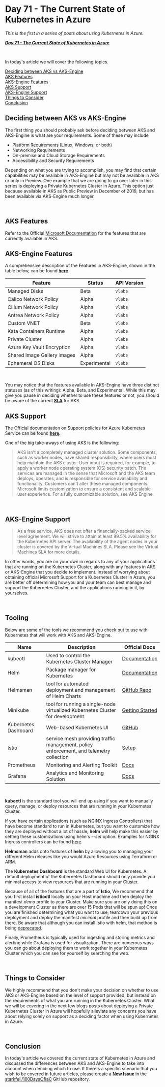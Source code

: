 # Day 71 - The Current State of Kubernetes in Azure

*This is the first in a series of posts about using Kubernetes in Azure.*

***[Day 71 - The Current State of Kubernetes in Azure](./day.71.the.current.state.of.k8s.in.azure.md)***</br>

</br>

In today's article we will cover the following topics.

[Deciding between AKS vs AKS-Engine](#deciding-between-aks-vs-aks-engine)</br>
[AKS Features](#aks-features)</br>
[AKS-Engine Features](#aks-engine-features)</br>
[AKS Support](#aks-support)</br>
[AKS-Engine Support](#aks-engine-support)</br>
[Things to Consider](#things-to-consider)</br>
[Conclusion](#conclusion)</br>

## Deciding between AKS vs AKS-Engine

The first thing you should probably ask before deciding between AKS and AKS-Engine is what are your requirements. Some of these may include

* Platform Requirements (Linux, Windows, or both)
* Networking Requirements
* On-premise and Cloud Storage Requirements
* Accessibility and Security Requirements

Depending on what you are trying to accomplish, you may find that certain capabilities may be available in AKS-Engine but may not be available in AKS or only in Preview. One example that we are going to go over later in this series is deploying a Private Kubernetes Cluster in Azure. This option just because available in AKS as Public Preview in December of 2019, but has been available via AKS-Engine much longer.

</br>

## AKS Features

Refer to the Official [Microsoft Documentation](https://docs.microsoft.com/en-us/azure/aks/) for the features that are currently available in AKS.

## AKS-Engine Features

A comprehensive description of the Features in AKS-Engine, shown in the table below, can be found **[here](github.com/Azure/aks-engine/blob/master/docs/topics/features.md)**.

|Feature|Status|API Version|
|---|---|---|
|Managed Disks|Beta|`vlabs`|
|Calico Network Policy|Alpha|`vlabs`|
|Cilium Network Policy|Alpha|`vlabs`|
|Antrea Network Policy|Alpha|`vlabs`|
|Custom VNET|Beta|`vlabs`|
|Kata Containers Runtime|Alpha|`vlabs`|
|Private Cluster|Alpha|`vlabs`|
|Azure Key Vault Encryption|Alpha|`vlabs`|
|Shared Image Gallery images|Alpha|`vlabs`|
|Ephemeral OS Disks|Experimental|`vlabs`|

</br>

You may notice that the features available in AKS-Engine have three distinct statuses (as of this writing): Alpha, Beta, and Experimental. While this may give you pause in deciding whether to use these features or not, you should be aware of the current **[SLA](https://azure.microsoft.com/en-ca/support/legal/sla/kubernetes-service/v1_0/)** for AKS.

## AKS Support

The Official documentation on Support policies for Azure Kubernetes Service can be found **[here](https://docs.microsoft.com/en-us/azure/aks/support-policies)**.

One of the big take-aways of using AKS is the following:

> AKS isn't a completely managed cluster solution. Some components, such as worker nodes, have shared responsibility, where users must help maintain the AKS cluster. User input is required, for example, to apply a worker node operating system (OS) security patch.
> The services are managed in the sense that Microsoft and the AKS team deploys, operates, and is responsible for service availability and functionality. Customers can't alter these managed components. Microsoft limits customization to ensure a consistent and scalable user experience. For a fully customizable solution, see AKS Engine.

</br>

## AKS-Engine Support

> As a free service, AKS does not offer a financially-backed service level agreement. We will strive to attain at least 99.5% availability for the Kubernetes API server. The availability of the agent nodes in your cluster is covered by the Virtual Machines SLA. Please see the Virtual Machines SLA for more details.

In other words, you are on your own in regards to any of your applications that are running on the Kubernetes Cluster, along with any features in AKS or AKS-Engine that you decide to implement. Instead of worrying about obtaining official Microsoft Support for a Kubernetes Cluster in Azure, you are better off determining how you and your team can best manage and support the Kubernetes Cluster, and the applications running in it, by yourselves.

</br>

## Tooling

Below are some of the tools we recommend you check out to use with Kubernetes that will work with AKS and AKS-Engine.

| Name | Description | Official Docs |
|------|-------------|---------------|
| kubectl | Used to control the Kubernetes Cluster Manager | [Documentation](https://kubernetes.io/docs/reference/kubectl/overview) |
| Helm | Package manager for Kubernetes | [Documentation](https://helm.sh/docs) |
| Helmsman | tool for automated deployment and management of Helm Charts | [GitHub Repo](https://github.com/Praqma/helmsman) |
| Minikube | tool for running a single-node virtualized Kubernetes Cluster for development | [Getting Started](https://kubernetes.io/docs/setup/learning-environment/minikube/) |
| Kubernetes Dashboard | Web-based Kubernetes UI | [GitHub]([https://kubernetes.io/docs/tasks/access-application-cluster/web-ui-dashboard/](https://github.com/kubernetes/dashboard)) |
| Istio | service mesh providing traffic management, policy enforcement, and telemetry collection | [Setup](https://istio.io/docs/setup/) |
| Prometheus | Monitoring and Alerting Toolkit | [Docs](https://prometheus.io/docs/introduction/overview/) |
| Grafana | Analytics and Monitoring Solution | [Docs](https://grafana.com/docs/grafana/latest/) |

</br>

**kubectl** is the standard tool you will end up using if you want to manually query, manage, or deploy resources that are running in your Kubernetes Cluster. 

If you have certain applications (such as NGINX Ingress Controllers) that have become standard to run in Kubernetes, but you want to customize how they are deployed without a lot of hassle, **helm** will help make this easier by setting these customizations using helm's *--set* option. Examples for NGINX Ingress controllers can be found [here](https://github.com/helm/charts/tree/master/stable/nginx-ingress).

**Helmsman** adds onto features of **helm** by allowing you to managing your different Helm releases like you would Azure Resources using Terraform or ARM.

The **Kubernetes Dashboard** is the standard Web UI for Kubernetes. A default deployment of the Kubernetes Dashboard should only provide you minimal access to view resources that are running in your Cluster.

Because of all of the features that are a part of **Istio**, We recommend that you first install **istioctl** locally on your Host machine and then deploy the manifest *demo* profile to your Cluster. Make sure you are only doing this on a development Cluster as there are over 15 Pods that will be spun up! Once you are finished determining what you want to use; teardown your previous deployment and deploy the manifest *minimal* profile and then build up from there. Be aware that although you can install Istio with helm, that method is being [deprecated](https://istio.io/docs/setup/install/helm/).

Finally, Prometheus is typically used for ingesting and storing metrics and alerting while Grafana is used for visualization. There are numerous ways you can go about deploying them to work together in your Kubernetes Cluster which you can see for yourself by searching the web.

</br>

## Things to Consider

We highly recommend that you don't make your decision on whether to use AKS or AKS-Engine based on the level of support provided, but instead on the requirements of what you are running in the Kubernetes Cluster. What we will be covering in the next few blogs posts about deploying a Private Kubernetes Cluster in Azure will hopefully alleviate any concerns you have about relying solely on support as a deciding factor when using Kubernetes in Azure.

</br>

## Conclusion

In today's article we covered the current state of Kubernetes in Azure and discussed the differences between AKS and AKS-Engine to take into account when deciding which to use. If there's a specific scenario that you wish to be covered in future articles, please create a **[New Issue](https://github.com/starkfell/100DaysOfIaC/issues)** in the [starkfell/100DaysOfIaC](https://github.com/starkfell/100DaysOfIaC/) GitHub repository.
